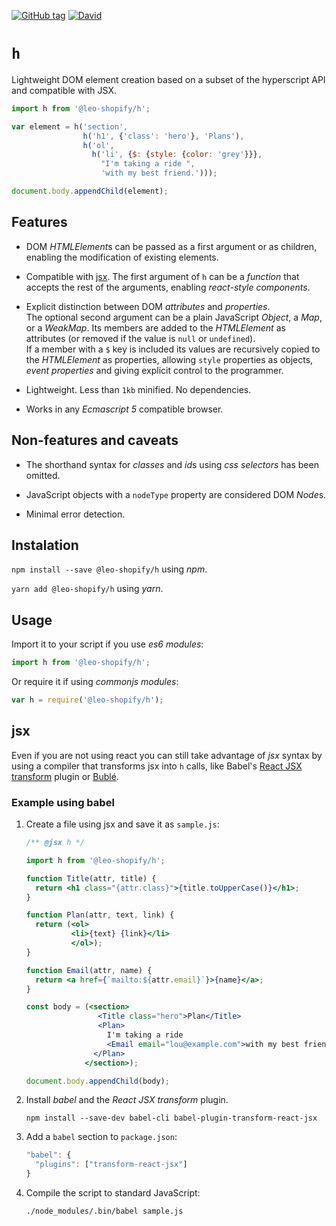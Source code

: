 [![GitHub tag](https://img.shields.io/github/tag/leo-shopify/h.svg)](https://github.com/leo-shopify/h)
[![David](https://img.shields.io/david/dev/leo-shopify/h.svg)](https://github.com/leo-shopify/h)

# `h`

Lightweight DOM element creation based on a subset of the hyperscript API and
compatible with JSX.

```js
import h from '@leo-shopify/h';

var element = h('section',
                h('h1', {'class': 'hero'}, 'Plans'),
                h('ol',
                  h('li', {$: {style: {color: 'grey'}}},
                    "I'm taking a ride ",
                    'with my best friend.')));

document.body.appendChild(element);
```


## Features

- DOM *HTMLElement*s can be passed as a first argument or as children, enabling
  the modification of existing elements.

- Compatible with [jsx](#jsx). The first argument of `h` can be a *function*
  that accepts the rest of the arguments, enabling *react-style components*.
  
- Explicit distinction between DOM *attributes* and *properties*.  
  The optional second argument can be a plain JavaScript *Object*, a *Map*, or a
  *WeakMap*. Its members are added to the *HTMLElement* as attributes (or
  removed if the value is `null` or `undefined`).  
  If a member with a `$` key is included its values are recursively copied to the
  *HTMLElement* as properties, allowing `style` properties as objects, *event
  properties* and giving explicit control to the programmer.
  
- Lightweight. Less than `1kb` minified. No dependencies.

- Works in any *Ecmascript 5* compatible browser.


## Non-features and caveats

- The shorthand syntax for *classes* and *id*s using *css selectors* has been
  omitted.
  
- JavaScript objects with a `nodeType` property are considered DOM *Node*s.

- Minimal error detection.


## Instalation

`npm install --save @leo-shopify/h` using *npm*.

`yarn add @leo-shopify/h` using *yarn*.


## Usage

Import it to your script if you use *es6 modules*:

```js
import h from '@leo-shopify/h';
```

Or require it if using *commonjs modules*:

```js
var h = require('@leo-shopify/h');
```


## jsx

Even if you are not using react you can still take advantage of *jsx* syntax by
using a compiler that transforms jsx into `h` calls, like
Babel's
[React JSX transform](https://babeljs.io/docs/plugins/transform-react-jsx/)
plugin or [Bublé](https://buble.surge.sh/guide/#jsx.).


### Example using babel

1. Create a file using jsx and save it as `sample.js`:

   ```jsx
   /** @jsx h */
   
   import h from '@leo-shopify/h';
   
   function Title(attr, title) {
     return <h1 class="{attr.class}">{title.toUpperCase()}</h1>;
   }
   
   function Plan(attr, text, link) {
     return (<ol>
             <li>{text} {link}</li>
             </ol>);
   }
   
   function Email(attr, name) {
     return <a href={`mailto:${attr.email}`}>{name}</a>;
   }
   
   const body = (<section>
                   <Title class="hero">Plan</Title>
                   <Plan>
                     I'm taking a ride
                     <Email email="lou@example.com">with my best friend</Email>
                  </Plan>
                </section>);
   
   document.body.appendChild(body);
   ```

2.  Install *babel* and the *React JSX transform* plugin.

        npm install --save-dev babel-cli babel-plugin-transform-react-jsx

3.  Add a `babel` section to `package.json`:

    ```js
    "babel": {
      "plugins": ["transform-react-jsx"]
    }
    ```

4.  Compile the script to standard JavaScript:

        ./node_modules/.bin/babel sample.js
